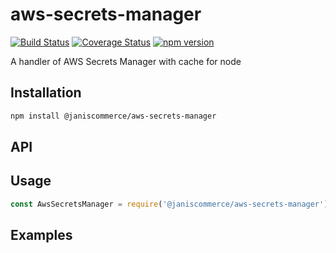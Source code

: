 # aws-secrets-manager

[![Build Status](https://travis-ci.org/janis-commerce/aws-secrets-manager.svg?branch=master)](https://travis-ci.org/janis-commerce/aws-secrets-manager)
[![Coverage Status](https://coveralls.io/repos/github/janis-commerce/aws-secrets-manager/badge.svg?branch=master)](https://coveralls.io/github/janis-commerce/aws-secrets-manager?branch=master)
[![npm version](https://badge.fury.io/js/%40janiscommerce%2Faws-secrets-manager.svg)](https://www.npmjs.com/package/@janiscommerce/aws-secrets-manager)

A handler of AWS Secrets Manager with cache for node

## Installation
```sh
npm install @janiscommerce/aws-secrets-manager
```

## API


## Usage
```js
const AwsSecretsManager = require('@janiscommerce/aws-secrets-manager');

```

## Examples
